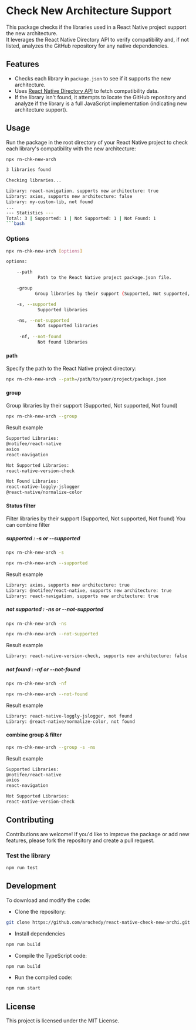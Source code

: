 # Check New Architecture Support

This package checks if the libraries used in a React Native project support the new architecture.  
It leverages the React Native Directory API to verify compatibility and, if not listed, analyzes the GitHub repository for any native dependencies.

## Features

- Checks each library in `package.json` to see if it supports the new architecture.
- Uses [React Native Directory API](https://reactnative.directory/) to fetch compatibility data.
- If the library isn't found, it attempts to locate the GitHub repository and analyze if the library is a full JavaScript implementation (indicating new architecture support).

## Usage

Run the package in the root directory of your React Native project to check each library's compatibility with the new architecture:

```bash
npx rn-chk-new-arch
```

````bash
3 libraries found

Checking libraries...

Library: react-navigation, supports new architecture: true
Library: axios, supports new architecture: false
Library: my-custom-lib, not found
...
--- Statistics ---
Total: 3 | Supported: 1 | Not Supported: 1 | Not Found: 1
```bash

````

### Options

```bash
npx rn-chk-new-arch [options]

options:

    --path
            Path to the React Native project package.json file.

    -group
           Group libraries by their support (Supported, Not supported, Not found).

    -s, --supported
            Supported libraries

    -ns, --not-supported
            Not supported libraries
    
     -nf, --not-found
            Not found libraries
```

#### path

Specify the path to the React Native project directory:

```bash
npx rn-chk-new-arch --path=/path/to/your/project/package.json
```

#### group

Group libraries by their support (Supported, Not supported, Not found)

```bash
npx rn-chk-new-arch --group
```

Result example

```bash
Supported Libraries:
@notifee/react-native
axios
react-navigation

Not Supported Libraries:
react-native-version-check

Not Found Libraries:
react-native-loggly-jslogger
@react-native/normalize-color
```

#### Status filter

Filter libraries by their support (Supported, Not supported, Not found)
You can combine filter

##### supported : -s or --supported

```bash
npx rn-chk-new-arch -s
```

```bash
npx rn-chk-new-arch --supported
```

Result example

```bash
Library: axios, supports new architecture: true
Library: @notifee/react-native, supports new architecture: true
Library: react-navigation, supports new architecture: true
```

##### not supported : -ns or --not-supported

```bash
npx rn-chk-new-arch -ns
```

```bash
npx rn-chk-new-arch --not-supported
```

Result example

```bash
Library: react-native-version-check, supports new architecture: false
```

##### not found : -nf or --not-found

```bash
npx rn-chk-new-arch -nf
```

```bash
npx rn-chk-new-arch --not-found
```

Result example

```bash
Library: react-native-loggly-jslogger, not found
Library: @react-native/normalize-color, not found
```

#### combine group & filter

```bash
npx rn-chk-new-arch --group -s -ns
```

Result example

```bash
Supported Libraries:
@notifee/react-native
axios
react-navigation

Not Supported Libraries:
react-native-version-check

```

## Contributing

Contributions are welcome! If you'd like to improve the package or add new features, please fork the repository and create a pull request.

### Test the library

```bash
npm run test
```

## Development

To download and modify the code:

- Clone the repository:

```bash
git clone https://github.com/arochedy/react-native-check-new-archi.git
```

- Install dependencies

```bash
npm run build
```

- Compile the TypeScript code:

```bash
npm run build
```

- Run the compiled code:

```bash
npm run start
```

## License

This project is licensed under the MIT License.
